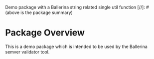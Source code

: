 Demo package with a Ballerina string related single util function
[//]: # (above is the package summary)

# Package Overview
This is a demo package which is intended to be used by the Ballerina semver validator tool.
